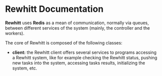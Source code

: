 # Rewhitt Documentation

**Rewhitt** uses **Redis** as a mean of communication, normally via queues, between different services of the system (mainly, the controller and the workers).

The core of Rewhitt is composed of the following classes:

- **client:** the Rewhitt client offers several services to programs accessing a Rewhitt system, like for example checking the Rewhitt status, pushing new tasks into the system, accessing tasks results, initializing the system, etc.
